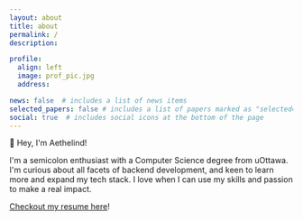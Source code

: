 ```yaml
---
layout: about
title: about
permalink: /
description: 

profile:
  align: left
  image: prof_pic.jpg
  address: 

news: false  # includes a list of news items
selected_papers: false # includes a list of papers marked as "selected={true}"
social: true  # includes social icons at the bottom of the page
---
```


👋 Hey, I'm Aethelind! <!-- (ETH—lind) -->

I'm a semicolon enthusiast with a Computer Science degree from uOttawa. I'm curious about all facets of backend development, and keen to learn more and expand my tech stack. I love when I can use my skills and passion to make a real impact.

<!-- Beyond tech, most weekends you can find me diving into genealogy ([are we cousins?](https://www.ancestry.ca/account/profile/08031f88-0006-0000-0000-000000000000)). -->


[Checkout my resume here](/al-folio/assets/pdf/example_pdf.pdf)! <!-- , or find me on other apps below! -->

